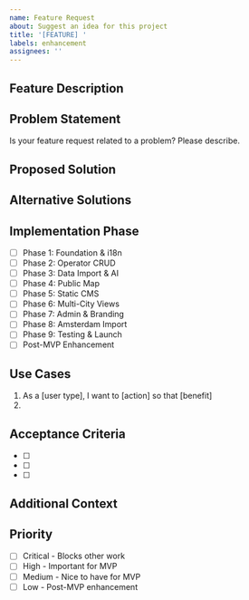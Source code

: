 ```yaml
---
name: Feature Request
about: Suggest an idea for this project
title: '[FEATURE] '
labels: enhancement
assignees: ''
---
```


## Feature Description

<!-- A clear and concise description of the feature you'd like to see -->

## Problem Statement

<!-- Describe the problem this feature would solve -->

Is your feature request related to a problem? Please describe.

## Proposed Solution

<!-- Describe the solution you'd like -->

## Alternative Solutions

<!-- Describe any alternative solutions or features you've considered -->

## Implementation Phase

<!-- Which phase should this be part of? -->

- [ ] Phase 1: Foundation & i18n
- [ ] Phase 2: Operator CRUD
- [ ] Phase 3: Data Import & AI
- [ ] Phase 4: Public Map
- [ ] Phase 5: Static CMS
- [ ] Phase 6: Multi-City Views
- [ ] Phase 7: Admin & Branding
- [ ] Phase 8: Amsterdam Import
- [ ] Phase 9: Testing & Launch
- [ ] Post-MVP Enhancement

## Use Cases

<!-- Describe specific use cases for this feature -->

1. As a [user type], I want to [action] so that [benefit]
2.

## Acceptance Criteria

<!-- Define what "done" looks like for this feature -->

- [ ]
- [ ]
- [ ]

## Additional Context

<!-- Add any other context, mockups, or examples about the feature request here -->

## Priority

<!-- How important is this feature? -->

- [ ] Critical - Blocks other work
- [ ] High - Important for MVP
- [ ] Medium - Nice to have for MVP
- [ ] Low - Post-MVP enhancement
